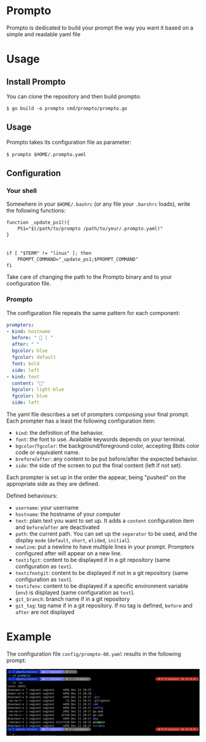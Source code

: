 # Prompto

Prompto is dedicated to build your prompt the way you want it based on a simple and readable yaml file

# Usage 

## Install Prompto

You can clone the repository and then build prompto:
```
$ go build -o prompto cmd/prompto/prompto.go
```

## Usage 

Prompto takes its configuration file as parameter: 

```$ prompto $HOME/.prompto.yaml``` 

## Configuration

### Your shell
Somewhere in your `$HOME/.bashrc` (or any file your `.barshrc` loads), write the following functions: 

```shell 
function _update_ps1(){
    PS1="$(/path/to/prompto /path/to/your/.prompto.yaml)"
}


if [ "$TERM" != "linux" ]; then
    PROMPT_COMMAND="_update_ps1;$PROMPT_COMMAND"
fi
```

Take care of changing the path to the Prompto binary and to your configuration file. 

### Prompto

The configuration file repeats the same pattern for each component: 

```yaml
prompters:
- kind: hostname
  before: "  | "
  after: " "
  bgcolor: blue
  fgcolor: default
  font: bold
  side: left
- kind: text
  content: ""
  bgcolor: light-blue
  fgcolor: blue
  side: left
```
The yaml file describes a set of prompters composing your final prompt. Each prompter has a least the following configuration item: 

- `kind`: the definition of the behavior.
- `font`: the font to use. Available keywords depends on your terminal. 
- `bgcolor`/`fgcolor`: the background/foreground color, accepting 8bits color code or equivalent name.
- `brefore`/`after`: any content to be put before/after the expected behavior.
- `side`: the side of the screen to put the final content (left if not set).

Each prompter is set up in the order the appear, being "pushed" on the appropriate side as they are defined. 

Defined behaviours: 
- `username`: your username
- `hostname`: the hostname of your computer
- `text`: plain text you want to set up. It adds a `content` configuration item and `before`/`after` are deactivated
- `path`: the current path. You can set up the `separator` to be used, and the display `mode` (`default`, `short`, `elided`, `initial`).
- `newline`: put a newline to have multiple lines in your prompt. Prompters configured after will appear on a new line. 
- `textifgit`: content to be displayed if in a git repository (same configuration as `text`).
- `textifnotgit`: content to be displayed if not in a git repository (same configuration as `text`).
- `textifenv`: content to be displayed if a specific environment variable (`env`) is displayed (same configuration as `text`).
- `git_branch`: branch name if in a git repository
- `git_tag`: tag name if in a git repository. If no tag is defined, `before` and `after` are not displayed

# Example

The configuration file `config/prompto-00.yaml` results in the following prompt: 

![screenshot](capture.png)